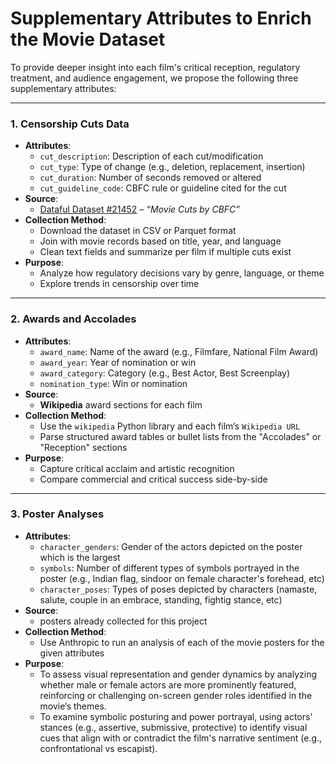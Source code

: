 # Supplementary Attributes to Enrich the Movie Dataset

To provide deeper insight into each film's critical reception, regulatory treatment, and audience engagement, we propose the following three supplementary attributes:

---

### 1. **Censorship Cuts Data**
- **Attributes**:  
  - `cut_description`: Description of each cut/modification  
  - `cut_type`: Type of change (e.g., deletion, replacement, insertion)  
  - `cut_duration`: Number of seconds removed or altered  
  - `cut_guideline_code`: CBFC rule or guideline cited for the cut  
- **Source**:  
  - [Dataful Dataset #21452](https://dataful.in/datasets/21452/) – *“Movie Cuts by CBFC”*  
- **Collection Method**:  
  - Download the dataset in CSV or Parquet format  
  - Join with movie records based on title, year, and language  
  - Clean text fields and summarize per film if multiple cuts exist  
- **Purpose**:  
  - Analyze how regulatory decisions vary by genre, language, or theme  
  - Explore trends in censorship over time

---

### 2. **Awards and Accolades**
- **Attributes**:  
  - `award_name`: Name of the award (e.g., Filmfare, National Film Award)  
  - `award_year`: Year of nomination or win  
  - `award_category`: Category (e.g., Best Actor, Best Screenplay)  
  - `nomination_type`: Win or nomination  
- **Source**:  
  - **Wikipedia** award sections for each film  
- **Collection Method**:  
  - Use the `wikipedia` Python library and each film’s `Wikipedia URL`  
  - Parse structured award tables or bullet lists from the "Accolades" or "Reception" sections  
- **Purpose**:  
  - Capture critical acclaim and artistic recognition  
  - Compare commercial and critical success side-by-side

---

### 3. **Poster Analyses**
- **Attributes**:  
  - `character_genders`: Gender of the actors depicted on the poster which is the largest   
  - `symbols`: Number of different types of symbols portrayed in the poster (e.g., Indian flag, sindoor on female character's forehead, etc)  
  - `character_poses`: Types of poses depicted by characters (namaste, salute, couple in an embrace, standing, fightig stance, etc)  
- **Source**:  
  - posters already collected for this project  
- **Collection Method**:  
  - Use Anthropic to run an analysis of each of the movie posters for the given attributes  
- **Purpose**:  
  - To assess visual representation and gender dynamics by analyzing whether male or female actors are more prominently featured, reinforcing or challenging on-screen gender roles identified in the movie’s themes.
  - To examine symbolic posturing and power portrayal, using actors’ stances (e.g., assertive, submissive, protective) to identify visual cues that align with or contradict the film's narrative sentiment (e.g., confrontational vs escapist). 
